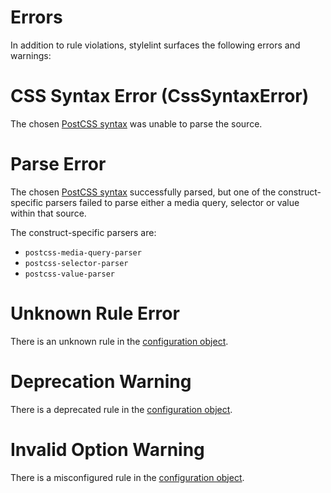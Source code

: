 # Errors

In addition to rule violations, stylelint surfaces the following errors and warnings:

# CSS Syntax Error (CssSyntaxError)

The chosen [PostCSS syntax](../about/syntaxes.md) was unable to parse the source.

# Parse Error

The chosen [PostCSS syntax](../about/syntaxes.md) successfully parsed, but one of the construct-specific parsers failed to parse either a media query, selector or value within that source.

The construct-specific parsers are:

-   `postcss-media-query-parser`
-   `postcss-selector-parser`
-   `postcss-value-parser`

# Unknown Rule Error

There is an unknown rule in the [configuration object](configure.md).

# Deprecation Warning

There is a deprecated rule in the [configuration object](configure.md).

# Invalid Option Warning

There is a misconfigured rule in the [configuration object](configure.md).
